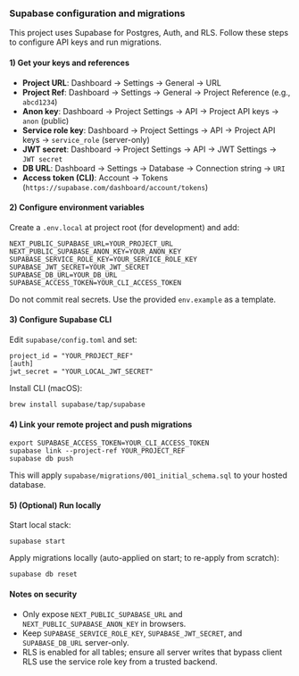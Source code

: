### Supabase configuration and migrations

This project uses Supabase for Postgres, Auth, and RLS. Follow these steps to configure API keys and run migrations.

#### 1) Get your keys and references
- **Project URL**: Dashboard → Settings → General → URL
- **Project Ref**: Dashboard → Settings → General → Project Reference (e.g., `abcd1234`)
- **Anon key**: Dashboard → Project Settings → API → Project API keys → `anon` (public)
- **Service role key**: Dashboard → Project Settings → API → Project API keys → `service_role` (server-only)
- **JWT secret**: Dashboard → Project Settings → API → JWT Settings → `JWT secret`
- **DB URL**: Dashboard → Settings → Database → Connection string → `URI`
- **Access token (CLI)**: Account → Tokens (`https://supabase.com/dashboard/account/tokens`)

#### 2) Configure environment variables
Create a `.env.local` at project root (for development) and add:

```
NEXT_PUBLIC_SUPABASE_URL=YOUR_PROJECT_URL
NEXT_PUBLIC_SUPABASE_ANON_KEY=YOUR_ANON_KEY
SUPABASE_SERVICE_ROLE_KEY=YOUR_SERVICE_ROLE_KEY
SUPABASE_JWT_SECRET=YOUR_JWT_SECRET
SUPABASE_DB_URL=YOUR_DB_URL
SUPABASE_ACCESS_TOKEN=YOUR_CLI_ACCESS_TOKEN
```

Do not commit real secrets. Use the provided `env.example` as a template.

#### 3) Configure Supabase CLI
Edit `supabase/config.toml` and set:
```
project_id = "YOUR_PROJECT_REF"
[auth]
jwt_secret = "YOUR_LOCAL_JWT_SECRET"
```

Install CLI (macOS):
```
brew install supabase/tap/supabase
```

#### 4) Link your remote project and push migrations
```
export SUPABASE_ACCESS_TOKEN=YOUR_CLI_ACCESS_TOKEN
supabase link --project-ref YOUR_PROJECT_REF
supabase db push
```

This will apply `supabase/migrations/001_initial_schema.sql` to your hosted database.

#### 5) (Optional) Run locally
Start local stack:
```
supabase start
```
Apply migrations locally (auto-applied on start; to re-apply from scratch):
```
supabase db reset
```

#### Notes on security
- Only expose `NEXT_PUBLIC_SUPABASE_URL` and `NEXT_PUBLIC_SUPABASE_ANON_KEY` in browsers.
- Keep `SUPABASE_SERVICE_ROLE_KEY`, `SUPABASE_JWT_SECRET`, and `SUPABASE_DB_URL` server-only.
- RLS is enabled for all tables; ensure all server writes that bypass client RLS use the service role key from a trusted backend.


